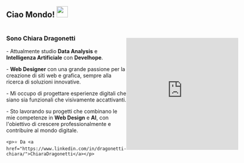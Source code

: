 ## Ciao Mondo! <img src="https://raw.githubusercontent.com/iampavangandhi/iampavangandhi/master/gifs/Hi.gif" width="30px"></h2>

<div style="display: flex; align-items: center;">
  <div style="flex: 1;">
    <h3>Sono Chiara Dragonetti</h3>
    <p>- Attualmente studio <strong>Data Analysis</strong> e <strong>Intelligenza Artificiale</strong> con <strong>Develhope</strong>.</p>
    <p>- <strong>Web Designer</strong> con una grande passione per la creazione di siti web e grafica, sempre alla ricerca di soluzioni innovative.</p>
    <p>- Mi occupo di progettare esperienze digitali che siano sia funzionali che visivamente accattivanti.</p>
    <p>- Sto lavorando su progetti che combinano le mie competenze in <strong>Web Design</strong> e <strong>AI</strong>, con l'obiettivo di crescere professionalmente e contribuire al mondo digitale.</p>

    <p>⭐️ Da <a href="https://www.linkedin.com/in/dragonetti-chiara/">ChiaraDragonetti</a></p>
  </div>
  <div style="flex: 1; text-align: center;">
    <iframe src="https://lottie.host/46173807-7b10-4ae4-8f25-23dec4576a14/LMXX7a6SqC.lottie" 
            style="border: none;" 
            width="300" 
            height="300" 
            alt="Lottie Animation">
    </iframe>
  </div>
</div>

